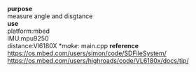 **purpose**  
measure angle and disgtance  
**use**  
platform:mbed  
IMU:mpu9250  
distance:Vl6180X
**make*:
main.cpp 
**reference**  
https://os.mbed.com/users/simon/code/SDFileSystem/  
https://os.mbed.com/users/highroads/code/VL6180x/docs/tip/  
